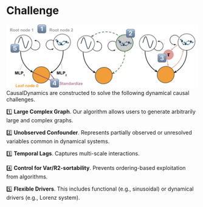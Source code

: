 # Challenge

![Causal Challenges](docs/coupled-systems.png)
CausalDynamics are constructed to solve the following dynamical causal challenges.

1️⃣ **Large Complex Graph**. Our algorithm allows users to generate arbitrarily large and complex graphs.

2️⃣ **Unobserved Confounder**. Represents partially observed or unresolved variables common in dynamical systems.

3️⃣ **Temporal Lags**. Captures multi-scale interactions. 

4️⃣ **Control for Var/R2-sortability**. Prevents ordering-based exploitation from algorithms.

5️⃣ **Flexible Drivers**. This includes functional (e.g., sinusoidal) or dynamical drivers (e.g., Lorenz system).